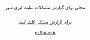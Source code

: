 <div dir="rtl" style="text-align: center;">
  <p>محلی برای گزارش مشکلات سایت ایزی شیر</p>
 <br>
  <a href="https://github.com/AliKarbasiCom/ezShare-Issues/issues">برای گزارش مشکل کلیک کنید</a>
 <br><br>
 <a href="https://ezshare.ir" target="_blank">ezShare.ir</a>
</div>
